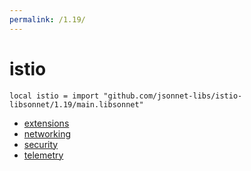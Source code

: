 ```yaml
---
permalink: /1.19/
---
```


# istio

```jsonnet
local istio = import "github.com/jsonnet-libs/istio-libsonnet/1.19/main.libsonnet"
```



* [extensions](extensions/index.md)
* [networking](networking/index.md)
* [security](security/index.md)
* [telemetry](telemetry/index.md)